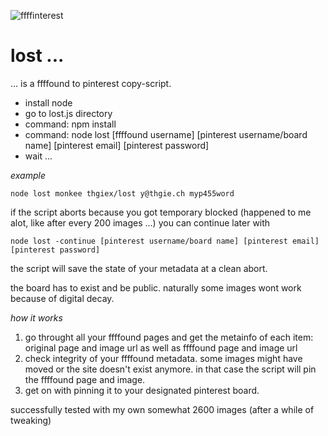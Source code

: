 ![ffffinterest](http://i.imgur.com/8Si2vrG.jpg)


# lost ...

... is a ffffound to pinterest copy-script.

- install node
- go to lost.js directory
- command: npm install
- command: node lost [ffffound username] [pinterest username/board name] [pinterest email] [pinterest password]
- wait ...

_example_

	node lost monkee thgiex/lost y@thgie.ch myp455word

if the script aborts because you got temporary blocked (happened to me alot, like after every 200 images ...) you can continue later with

	node lost -continue [pinterest username/board name] [pinterest email] [pinterest password]

the script will save the state of your metadata at a clean abort.

the board has to exist and be public. naturally some images wont work because of digital decay.

_how it works_

1. go throught all your ffffound pages and get the metainfo of each item: original page and image url as well as ffffound page and image url
2. check integrity of your ffffound metadata. some images might have moved or the site doesn't exist anymore. in that case the script will pin the ffffound page and image.
3. get on with pinning it to your designated pinterest board.


successfully tested with my own somewhat 2600 images (after a while of tweaking)
